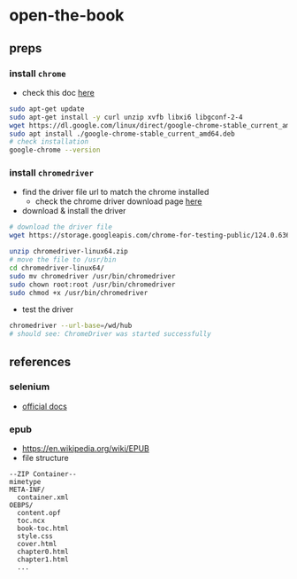 # open-the-book

## preps

### install `chrome`
- check this doc [here](https://www.gregbrisebois.com/posts/chromedriver-in-wsl2/)
```sh
sudo apt-get update
sudo apt-get install -y curl unzip xvfb libxi6 libgconf-2-4
wget https://dl.google.com/linux/direct/google-chrome-stable_current_amd64.deb
sudo apt install ./google-chrome-stable_current_amd64.deb
# check installation
google-chrome --version
```

### install `chromedriver`
- find the driver file url to match the chrome installed
  - check the chrome driver download page [here](https://chromedriver.chromium.org/downloads) 
- download & install the driver
```sh
# download the driver file
wget https://storage.googleapis.com/chrome-for-testing-public/124.0.6367.201/linux64/chromedriver-linux64.zip

unzip chromedriver-linux64.zip
# move the file to /usr/bin
cd chromedriver-linux64/
sudo mv chromedriver /usr/bin/chromedriver
sudo chown root:root /usr/bin/chromedriver
sudo chmod +x /usr/bin/chromedriver
```
- test the driver
```sh
chromedriver --url-base=/wd/hub
# should see: ChromeDriver was started successfully
```

## references

### selenium
- [official docs](https://www.selenium.dev/documentation/)

### epub
- https://en.wikipedia.org/wiki/EPUB
- file structure
```
--ZIP Container--
mimetype
META-INF/
  container.xml
OEBPS/
  content.opf
  toc.ncx
  book-toc.html
  style.css
  cover.html
  chapter0.html
  chapter1.html
  ...
```
